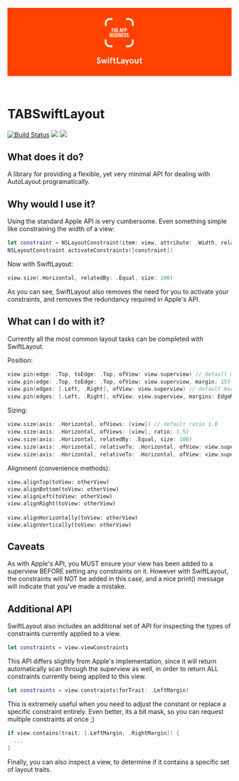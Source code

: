 ![The App Business](assets/logo.png)

# TABSwiftLayout

[![Build Status](https://travis-ci.org/theappbusiness/TABSwiftLayout.svg?branch=master)](https://travis-ci.org/theappbusiness/TABSwiftLayout)
[![](https://img.shields.io/cocoapods/v/TABSwiftLayout.svg)](https://cocoapods.org/pods/TABSwiftLayout)
[![](https://img.shields.io/cocoapods/p/TABSwiftLayout.svg?style=flat)](https://cocoapods.org/pods/TABSwiftLayout)

## What does it do?

A library for providing a flexible, yet very minimal API for dealing with AutoLayout programatically.

## Why would I use it?

Using the standard Apple API is very cumbersome. Even something simple like constraining the width of a view:

```swift
let constraint = NSLayoutConstraint(item: view, attribute: .Width, relatedBy: .Equal, toItem: view, attribute: .Width, multiplier: 1, constant: 100)
NSLayoutConstraint.activateConstraints([constraint])
```

Now with SwiftLayout:

```swift
view.size(.Horizontal, relatedBy: .Equal, size: 100)
```

As you can see, SwiftLayout also removes the need for you to activate your constraints, and removes the redundancy required in Apple's API.

## What can I do with it?

Currently all the most common layout tasks can be completed with SwiftLayout.

Position:

```swift
view.pin(edge: .Top, toEdge: .Top, ofView: view.superview) // default margin 0
view.pin(edge: .Top, toEdge: .Top, ofView: view.superview, margin: 15)
view.pin(edges: [.Left, .Right], ofView: view.superview) // default margins (0, 0, 0, 0)
view.pin(edges: [.Left, .Right], ofView: view.superview, margins: EdgeMargins(top: 0, left: 15, bottom: 0, right: 15))
```

Sizing:

```swift
view.size(axis: .Horizontal, ofViews: [view]) // default ratio 1.0
view.size(axis: .Horizontal, ofViews: [view], ratio: 1.5)
view.size(axis: .Horizontal, relatedBy: .Equal, size: 100)
view.size(axis: .Horizontal, relativeTo: .Horizontal, ofView: view.superview) // default ratio 1.0
view.size(axis: .Horizontal, relativeTo: .Horizontal, ofView: view.superview, ratio: 0.5)
```

Alignment (convenience methods):

```
view.alignTop(toView: otherView)
view.alignBottom(toView: otherView)
view.alignLeft(toView: otherView)
view.alignRight(toView: otherView)

view.alignHorizontally(toView: otherView)
view.alignVertically(toView: otherView)
```

## Caveats

As with Apple's API, you MUST ensure your view has been added to a superview BEFORE setting any constraints on it. However with SwiftLayout, the constraints will NOT be added in this case, and a nice print() message will indicate that you've made a mistake.

## Additional API

SwiftLayout also includes an additional set of API for inspecting the types of constraints currently applied to a view. 

```swift
let constraints = view.viewConstraints
```

This API differs slightly from Apple's implementation, since it will return automatically scan through the superview as well, in order to return ALL constraints currently being applied to this view.

```swift
let constraints = view.constraints(forTrait: .LeftMargin)
```

This is extremely useful when you need to adjust the constant or replace a specific constraint entirely. Even better, its a bit mask, so you can request multiple constraints at once ;)

```swift
if view.contains(trait: [.LeftMargin, .RightMargin]) {
  ...
}
```

Finally, you can also inspect a view, to determine if it contains a specific set of layout traits.
